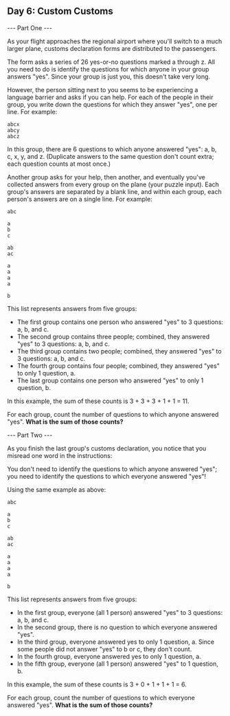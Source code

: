 ## Day 6: Custom Customs

--- Part One ---

As your flight approaches the regional airport where you'll switch to a much larger plane, customs declaration forms are distributed to the passengers.

The form asks a series of 26 yes-or-no questions marked a through z. All you need to do is identify the questions for which anyone in your group answers "yes". Since your group is just you, this doesn't take very long.

However, the person sitting next to you seems to be experiencing a language barrier and asks if you can help. For each of the people in their group, you write down the questions for which they answer "yes", one per line. For example:
```
abcx
abcy
abcz
```
In this group, there are 6 questions to which anyone answered "yes": a, b, c, x, y, and z. (Duplicate answers to the same question don't count extra; each question counts at most once.)

Another group asks for your help, then another, and eventually you've collected answers from every group on the plane (your puzzle input). Each group's answers are separated by a blank line, and within each group, each person's answers are on a single line. For example:

```
abc

a
b
c

ab
ac

a
a
a
a

b
```
This list represents answers from five groups:

* The first group contains one person who answered "yes" to 3 questions: a, b, and c.
* The second group contains three people; combined, they answered "yes" to 3 questions: a, b, and c.
* The third group contains two people; combined, they answered "yes" to 3 questions: a, b, and c.
* The fourth group contains four people; combined, they answered "yes" to only 1 question, a.
* The last group contains one person who answered "yes" to only 1 question, b.

In this example, the sum of these counts is 3 + 3 + 3 + 1 + 1 = 11.

For each group, count the number of questions to which anyone answered "yes". **What is the sum of those counts?**

--- Part Two ---

As you finish the last group's customs declaration, you notice that you misread one word in the instructions:

You don't need to identify the questions to which anyone answered "yes"; you need to identify the questions to which everyone answered "yes"!

Using the same example as above:
```
abc

a
b
c

ab
ac

a
a
a
a

b
```
This list represents answers from five groups:

* In the first group, everyone (all 1 person) answered "yes" to 3 questions: a, b, and c.
* In the second group, there is no question to which everyone answered "yes".
* In the third group, everyone answered yes to only 1 question, a. Since some people did not answer "yes" to b or c, they don't count.
* In the fourth group, everyone answered yes to only 1 question, a.
* In the fifth group, everyone (all 1 person) answered "yes" to 1 question, b.

In this example, the sum of these counts is 3 + 0 + 1 + 1 + 1 = 6.

For each group, count the number of questions to which everyone answered "yes". **What is the sum of those counts?**